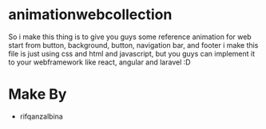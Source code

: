 # animationwebcollection
So i make this thing is to give you guys some reference animation for web start from button, background, button, navigation bar, and footer 
i make this file is just using css and html and javascript, but you guys can implement it to your webframework like react, angular and laravel :D

# Make By 
- rifqanzalbina
